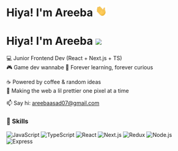 # Hiya! I'm Areeba  <img src="https://raw.githubusercontent.com/ABSphreak/ABSphreak/master/gifs/Hi.gif" width="30px">
# Hiya! I'm Areeba <img src="https://media.giphy.com/media/hQj8K4d3Z5jwnlMZtC/giphy.gif" width="25px">


💻 Junior Frontend Dev (React + Next.js + TS)  
🎮 Game dev wannabe 
🌱 Forever learning, forever curious  

☕ Powered by coffee & random ideas  
🎨 Making the web a lil prettier one pixel at a time  

📫 Say hi: areebaasad07@gmail.com

### 🚀 Skills

<p align="left">
  <!-- JavaScript -->
  <img src="https://cdn.jsdelivr.net/gh/devicons/devicon/icons/javascript/javascript-original.svg" alt="JavaScript" width="40" height="40"/>
  
  <!-- TypeScript -->
  <img src="https://cdn.jsdelivr.net/gh/devicons/devicon/icons/typescript/typescript-original.svg" alt="TypeScript" width="40" height="40"/>
  
  <!-- React -->
  <img src="https://cdn.jsdelivr.net/gh/devicons/devicon/icons/react/react-original.svg" alt="React" width="40" height="40"/>
  
  <!-- Next.js -->
  <img src="https://cdn.jsdelivr.net/gh/devicons/devicon/icons/nextjs/nextjs-original.svg" alt="Next.js" width="40" height="40"/>
  
  <!-- Redux -->
  <img src="https://cdn.jsdelivr.net/gh/devicons/devicon/icons/redux/redux-original.svg" alt="Redux" width="40" height="40"/>
  
  <!-- Node.js -->
  <img src="https://cdn.jsdelivr.net/gh/devicons/devicon/icons/nodejs/nodejs-original.svg" alt="Node.js" width="40" height="40"/>
  
  <!-- Express -->
  <img src="https://cdn.jsdelivr.net/gh/devicons/devicon/icons/express/express-original.svg" alt="Express" width="40" height="40"/>
</p>



